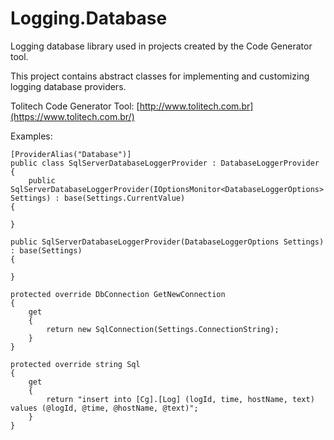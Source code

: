 # Logging.Database
Logging database library used in projects created by the Code Generator tool.

This project contains abstract classes for implementing and customizing logging database providers. 

Tolitech Code Generator Tool: [http://www.tolitech.com.br](https://www.tolitech.com.br/)

Examples:

```
[ProviderAlias("Database")]
public class SqlServerDatabaseLoggerProvider : DatabaseLoggerProvider
{
	public SqlServerDatabaseLoggerProvider(IOptionsMonitor<DatabaseLoggerOptions> Settings) : base(Settings.CurrentValue)
{

}

public SqlServerDatabaseLoggerProvider(DatabaseLoggerOptions Settings) : base(Settings)
{

}

protected override DbConnection GetNewConnection
{
	get
	{
		return new SqlConnection(Settings.ConnectionString);
	}
}

protected override string Sql
{
	get
	{
		return "insert into [Cg].[Log] (logId, time, hostName, text) values (@logId, @time, @hostName, @text)";
	}
}
```